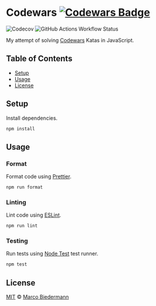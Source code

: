 # Codewars [![Codewars Badge](https://www.codewars.com/users/marcobiedermann/badges/micro)](https://www.codewars.com/users/marcobiedermann)

![Codecov](https://img.shields.io/codecov/c/gh/marcobiedermann/codewars)
![GitHub Actions Workflow Status](https://img.shields.io/github/actions/workflow/status/marcobiedermann/codewars/ci.yml)

My attempt of solving [Codewars](https://www.codewars.com/) Katas in JavaScript.

## Table of Contents

- [Setup](#setup)
- [Usage](#usage)
- [License](#license)

## Setup

Install dependencies.

```sh
npm install
```

## Usage

### Format

Format code using [Prettier](https://prettier.io/).

```sh
npm run format
```

### Linting

Lint code using [ESLint](https://eslint.org/).

```sh
npm run lint
```

### Testing

Run tests using [Node Test](https://nodejs.org/api/test.html) test runner.

```sh
npm test
```

## License

[MIT](LICENSE) © [Marco Biedermann](https://github.com/marcobiedermann)
